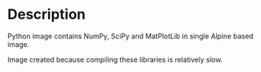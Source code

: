 # Description

Python image contains NumPy, SciPy and MatPlotLib in single Alpine based image.

Image created because compiling these libraries is relatively slow.
